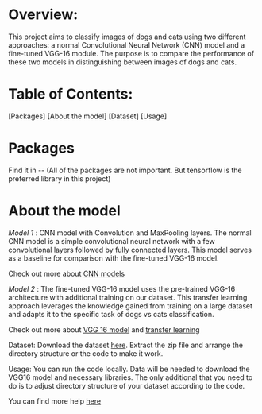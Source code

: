 # Overview:

This project aims to classify images of dogs and cats using two different approaches: a normal Convolutional Neural Network (CNN) model and a fine-tuned VGG-16 module. The purpose is to compare the performance of these two models in distinguishing between images of dogs and cats.

# Table of Contents:

[Packages]
[About the model]
[Dataset]
[Usage]

# Packages

Find it in -- (All of the packages are not important. But tensorflow is the preferred library in this project)

# About the model

*Model 1* : CNN model with Convolution and MaxPooling layers. The normal CNN model is a simple convolutional neural network with a few convolutional layers followed by fully connected layers. This model serves as a baseline for comparison with the fine-tuned VGG-16 model.

Check out more about [CNN models](https://datagen.tech/guides/computer-vision/cnn-convolutional-neural-network/) 

*Model 2* : The fine-tuned VGG-16 model uses the pre-trained VGG-16 architecture with additional training on our dataset. This transfer learning approach leverages the knowledge gained from training on a large dataset and adapts it to the specific task of dogs vs cats classification.

Check out more about [VGG 16 model](https://medium.com/@mygreatlearning/everything-you-need-to-know-about-vgg16-7315defb5918) and [transfer learning](https://machinelearningmastery.com/transfer-learning-for-deep-learning/)

Dataset: Download the dataset [here](https://www.kaggle.com/competitions/dogs-vs-cats/data?select=train.zip). Extract the zip file and arrange the directory structure or the code to make it work.

Usage: You can run the code locally. Data will be needed to download the VGG16 model and necessary libraries. The only additional that you need to do is to adjust directory structure of your dataset according to the code.

You can find more help [here](https://www.youtube.com/watch?v=qFJeN9V1ZsI)




